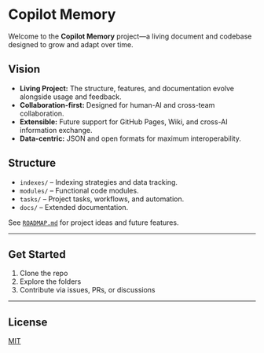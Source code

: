 # Copilot Memory

Welcome to the **Copilot Memory** project—a living document and codebase designed to grow and adapt over time.

## Vision

- **Living Project:** The structure, features, and documentation evolve alongside usage and feedback.
- **Collaboration-first:** Designed for human-AI and cross-team collaboration.
- **Extensible:** Future support for GitHub Pages, Wiki, and cross-AI information exchange.
- **Data-centric:** JSON and open formats for maximum interoperability.

## Structure

- `indexes/` – Indexing strategies and data tracking.
- `modules/` – Functional code modules.
- `tasks/` – Project tasks, workflows, and automation.
- `docs/` – Extended documentation.

See [`ROADMAP.md`](ROADMAP.md) for project ideas and future features.

---

## Get Started

1. Clone the repo
2. Explore the folders
3. Contribute via issues, PRs, or discussions

---

## License

[MIT](LICENSE)